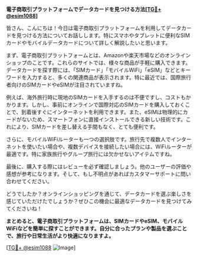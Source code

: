 **電子商取引プラットフォームでデータカードを見つける方法[[TG💪+ @esim1088](https://t.me/s/esim1088)]**

皆さん、こんにちは！今日は電子商取引プラットフォームを利用してデータカードを見つける方法についてお話しします。特にスマホやタブレットに便利なSIMカードやモバイルデータカードについて詳しく解説したいと思います。

まず、電子商取引プラットフォームとは、Amazonや楽天市場などのオンラインショップのことです。これらのサイトでは、様々な商品が手軽に購入できます。データカードを探す際には、「SIMカード」「モバイルWiFi」「eSIM」などとキーワードを入力すると、多くの関連商品が表示されます。特に最近では、国際旅行者向けのSIMカードやeSIMが注目されていますね。

例えば、海外旅行時に現地のSIMカードを入手するのは不便ですし、コストもかかります。しかし、事前にオンラインで国際対応のSIMカードを購入しておくことで、到着後すぐにインターネットを利用できます。また、eSIMは物理的にカードがないため、スマートフォンに直接インストールできる新しい技術です。これにより、SIMカードを差し替える手間もなく、とても便利です。

さらに、モバイルWiFiルーターも一つの選択肢です。旅行先で複数人でインターネットを使いたい場合や、複数デバイスを接続したい場合には、WiFiルーターが最適です。特に家族旅行やグループ旅行には欠かせないアイテムですね。

最後に、購入する際にはレビューを必ず確認しましょう。他のユーザーの評価や感想が参考になります。そして、もし不明点があればカスタマーサポートに問い合わせてください。

どうでしたか？オンラインショッピングを通じて、データカードを選ぶ楽しさを感じていただけたでしょうか？ぜひこの機会に最適なデータカードを見つけてみてくださいね！

**まとめると、電子商取引プラットフォームは、SIMカードやeSIM、モバイルWiFiなどを簡単に探すことができます。自分に合ったプランや製品を選ぶことで、旅行や日常生活がより快適になりますよ。**

[[TG💪+ @esim1088](https://t.me/s/esim1088) ![Image](https://i.postimg.cc/Y0z9fWf4/image.png)]